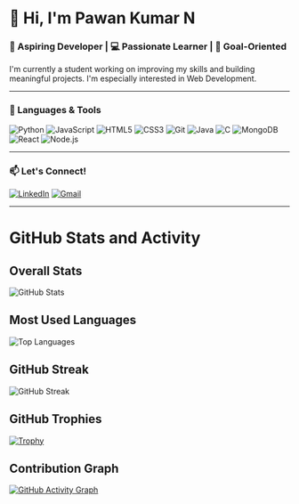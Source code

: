 # 👋 Hi, I'm Pawan Kumar N

### 🌱 Aspiring Developer | 💻 Passionate Learner | 🎯 Goal-Oriented

I'm currently a student working on improving my skills and building meaningful projects. I'm especially interested in Web Development.

---

### 🔧 Languages & Tools
![Python](https://img.shields.io/badge/-Python-333333?style=flat&logo=python)
![JavaScript](https://img.shields.io/badge/-JavaScript-333333?style=flat&logo=javascript)
![HTML5](https://img.shields.io/badge/-HTML5-333333?style=flat&logo=html5)
![CSS3](https://img.shields.io/badge/-CSS3-333333?style=flat&logo=css3)
![Git](https://img.shields.io/badge/-Git-333333?style=flat&logo=git)
![Java](https://img.shields.io/badge/-Java-333333?style=flat&logo=java)
![C](https://img.shields.io/badge/-C-333333?style=flat&logo=c)
![MongoDB](https://img.shields.io/badge/-MongoDB-333333?style=flat&logo=mongodb)
![React](https://img.shields.io/badge/-React-333333?style=flat&logo=react)
![Node.js](https://img.shields.io/badge/-Node.js-333333?style=flat&logo=node.js)
<!-- Add or remove badges as appropriate -->

---


### 📫 Let's Connect!
[![LinkedIn](https://img.shields.io/badge/-LinkedIn-0A66C2?style=flat&logo=linkedin&logoColor=white)](https://www.linkedin.com/in/pawan-kumar-n/)
[![Gmail](https://img.shields.io/badge/-Email-D14836?style=flat&logo=gmail&logoColor=white)](mailto:kumarpawan49995@gmail.com)

---
# GitHub Stats and Activity

## Overall Stats

![GitHub Stats](https://github-readme-stats.vercel.app/api?username=YOUR_GITHUB_USERNAME&show_icons=true&theme=github_dark&count_private=true&hide_title=true)

## Most Used Languages

![Top Languages](https://github-readme-stats.vercel.app/api/top-langs/?username=YOUR_GITHUB_USERNAME&layout=compact&theme=github_dark)

## GitHub Streak

![GitHub Streak](https://github-readme-streak-stats.herokuapp.com/?user=YOUR_GITHUB_USERNAME&theme=github-dark)

## GitHub Trophies

[![Trophy](https://github-profile-trophy.vercel.app/?username=YOUR_GITHUB_USERNAME&theme=darkhub&no-frame=true&margin-w=15)](https://github.com/ryo-ma/github-profile-trophy)

## Contribution Graph

[![GitHub Activity Graph](https://github-readme-activity-graph.cyclic.app/graph?username=YOUR_GITHUB_USERNAME&theme=github-compact)](https://github.com/Ashutosh00710/github-readme-activity-graph)
